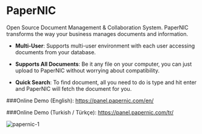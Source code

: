 PaperNIC 
========
Open Source Document Management & Collaboration System. PaperNIC transforms the way your business manages documents and information.

- **Multi-User**:  Supports multi-user environment with each user accessing documents from your database.

- **Supports All Documents**: Be it any file on your computer, you can just upload to PaperNIC without worrying about compatibility.

- **Quick Search**: To find document, all you need to do is type and hit enter and PaperNIC will fetch the document for you.

###Online Demo (English): https://panel.papernic.com/en/

###Online Demo (Turkish / Türkçe): https://panel.papernic.com/tr/

![papernic-1](https://www.papernic.com/images/mac1.png "PaperNIC")


